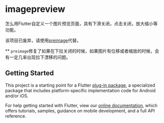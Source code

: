 # imagepreview

怎么用Flutter自定义一个图片预览页面，具有下滑关闭，点击关闭，放大缩小等功能。

该项目已废弃，请使用[preimage](https://github.com/changleibox/preimage)代替。

** `preimage`修复了如果在下拉关闭的时候，如果图片有位移或者缩放的时候，会有一定几率出现拉下漂移的问题。

## Getting Started

This project is a starting point for a Flutter
[plug-in package](https://flutter.dev/developing-packages/),
a specialized package that includes platform-specific implementation code for
Android and/or iOS.

For help getting started with Flutter, view our 
[online documentation](https://flutter.dev/docs), which offers tutorials, 
samples, guidance on mobile development, and a full API reference.

